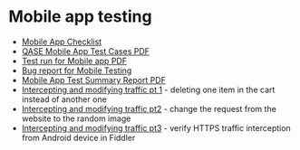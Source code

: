 # Mobile app testing

- [Mobile App Checklist](https://docs.google.com/spreadsheets/d/1bFPBousirToimB_09v0i56P4DfssdyPeHLk2b6bNV9Q/edit?gid=0#gid=0)
- [QASE Mobile App Test Cases PDF](https://drive.google.com/file/d/13DEca6sXv4EyoIskQ9wa4JHnEqcQehhR/view?usp=sharing)
- [Test run for Mobile app PDF](https://drive.google.com/file/d/13DEca6sXv4EyoIskQ9wa4JHnEqcQehhR/view?usp=sharing)
- [Bug report for Mobile Testing](https://docs.google.com/spreadsheets/d/18PjFgEeuXu9s65jGgZQoqgfe1n-II3pOB6WWwHg0QLQ/edit?gid=182966759#gid=182966759)
- [Mobile App Test Summary Report PDF](https://drive.google.com/file/d/1ZO5dRJ3wSqy9e1SJdZOfZvoCpTWqiiJq/view?usp=sharing)
- [Intercepting and modifying traffic pt 1](https://drive.google.com/file/d/12nA6PGwz347aUsqJOzsLUZ-XJWXmRBOD/view?usp=sharing) - deleting one item in the cart instead of another one
- [Intercepting and modifying traffic pt2](https://drive.google.com/file/d/15N1Oo5HXyEJvI75LpGj_Q_2DOiPUoP1z/view?usp=sharing) - change the request from the website to the random image
- [Intercepting and modifying traffic pt3](https://drive.google.com/file/d/1UU_hWzTvljJ-kHFx8jr3lZbw2F3aFj4X/view?usp=sharing) - verify HTTPS traffic interception from Android device in Fiddler
